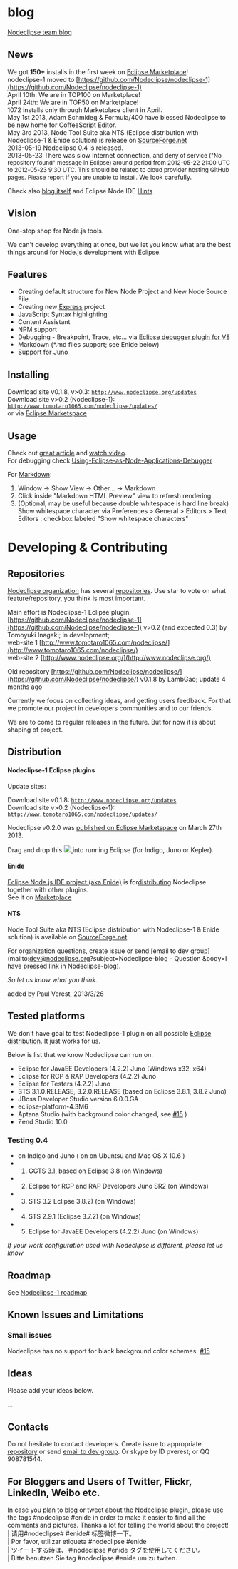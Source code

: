 # blog

[Nodeclipse team blog](https://github.com/Nodeclipse/nodeclipse-blog#blog)

## News

We got **150+** installs in the first week on [Eclipse Marketplace](http://marketplace.eclipse.org/content/nodeclipse)!    
nodeclipse-1 moved to [https://github.com/Nodeclipse/nodeclipse-1](https://github.com/Nodeclipse/nodeclipse-1)    
April 10th: We are in TOP100 on Marketplace!  
April 24th: We are in TOP50 on Marketplace!  
1072 installs only through Marketplace client in April.  
May 1st 2013, Adam Schmideg & Formula/400 have blessed Nodeclipse to be new home for CoffeeScript Editor.  
May 3rd 2013, Node Tool Suite aka NTS (Eclipse distribution with Nodeclipse-1 & Enide solution)
is release on [SourceForge.net](http://sourceforge.net/projects/nodeclipse/)  
2013-05-19 Nodeclipse 0.4 is released.  
2013-05-23 There was slow Internet connection, <font size="2">and deny of service ("No repository found" message in Eclipse)
 around period from 2012-05-22 21:00 UTC to 2012-05-23 9:30 UTC. This should be related to cloud provider hosting GitHub pages.
  Please report if you are unable to install.</font> We look carefully.   


Check also [blog itself](https://github.com/Nodeclipse/nodeclipse-blog/blob/master/Blog.md) and 
 Eclipse Node IDE [Hints](https://github.com/Nodeclipse/eclipse-node-ide/blob/master/Hints.md)

## Vision

One-stop shop for Node.js tools.

We can't develop everything at once, but we let you know what are the best things around for Node.js development with Eclipse.

## Features

* Creating default structure for New Node Project and New Node Source File 
* Creating new [Express](http://expressjs.com/) project
* JavaScript Syntax highlighting
* Content Assistant
* NPM support
* Debugging - Breakpoint, Trace, etc... via [Eclipse debugger plugin for V8](http://code.google.com/p/chromedevtools/)
* Markdown (*.md files support; see Enide below) 
* Support for Juno

## Installing

Download site v0.1.8, v>0.3: <code>http://www.nodeclipse.org/updates</code>  
Download site v>0.2 (Nodeclipse-1): <code>http://www.tomotaro1065.com/nodeclipse/updates/</code>  
or via [Eclipse Marketspace](http://marketplace.eclipse.org/content/nodeclipse)

## Usage

Check out [great article](http://www.tomotaro1065.com/nodeclipse/) and [watch video](http://tomotaro1065.github.com/nodeclipse/index2.htm).    
For debugging check [Using-Eclipse-as-Node-Applications-Debugger]( https://github.com/joyent/node/wiki/Using-Eclipse-as-Node-Applications-Debugger)

For [Markdown](http://daringfireball.net/projects/markdown/dingus): 

1. Window -> Show View -> Other... -> Markdown
2. Click inside "Markdown HTML Preview" view to refresh rendering
3. (Optional, may be useful because double whitespace is hard line break) 
	Show whitespace character via Preferences > General > Editors > Text Editors : checkbox labeled "Show whitespace characters"

# Developing & Contributing

## Repositories

[Nodeclipse organization](https://github.com/Nodeclipse/) has several [repositories](https://github.com/Nodeclipse/repositories).
 Use star to vote on what feature/repository, you think is most important.

Main effort is Nodeclipse-1 Eclipse plugin. 
[https://github.com/Nodeclipse/nodeclipse-1](https://github.com/Nodeclipse/nodeclipse-1) v>0.2
 (and expected 0.3) by Tomoyuki Inagaki; in development;  
 web-site 1 [http://www.tomotaro1065.com/nodeclipse/](http://www.tomotaro1065.com/nodeclipse/)  
 web-site 2 [http://www.nodeclipse.org/](http://www.nodeclipse.org/)  

Old repository [https://github.com/Nodeclipse/nodeclipse/](https://github.com/Nodeclipse/nodeclipse/) v0.1.8 by LambGao; update 4 months ago  
 
Currently we focus on collecting ideas, and getting users feedback. 
 For that we promote our project in developers communities and to our friends.
 
We are to come to regular releases in the future. But for now it is about shaping of project.

## Distribution

#### Nodeclipse-1 Eclipse plugins

Update sites:

Download site v0.1.8: <code>http://www.nodeclipse.org/updates</code>  
Download site v>0.2 (Nodeclipse-1): <code>http://www.tomotaro1065.com/nodeclipse/updates/</code>  

Nodeclipse v0.2.0 was [published on Eclipse Marketspace](http://marketplace.eclipse.org/content/nodeclipse) on March 27th 2013.

Drag and drop this
<a href="http://marketplace.eclipse.org/marketplace-client-intro?mpc_install=759140" title="Drag and drop into a running Eclipse Indigo workspace to install Nodeclipse-1">
  <img src="http://marketplace.eclipse.org/sites/all/modules/custom/marketplace/images/installbutton.png"/>
</a>
into running Eclipse (for Indigo, Juno or Kepler).

#### Enide

[Eclipse Node.js IDE project (aka Enide)](https://github.com/Nodeclipse/eclipse-node-ide) 
 is for[distributing](http://marketplace.eclipse.org/content/enide-eclipse-nodejs-ide/click) Nodeclipse together with other plugins.  
See it on [Marketplace](http://marketplace.eclipse.org/content/enide-eclipse-nodejs-ide)

#### NTS

Node Tool Suite aka NTS (Eclipse distribution with Nodeclipse-1 & Enide solution)
is available on [SourceForge.net](http://sourceforge.net/projects/nodeclipse/)

For organization questions, create issue or send [email to dev group](mailto:dev@nodeclipse.org?subject=Nodeclipse-blog - Question
&body=I have pressed link in Nodeclipse-blog). 

*So let us know what you think.*
 
added by Paul Verest, 2013/3/26

## Tested platforms

We don't have goal to test Nodeclipse-1 plugin on all possible [Eclipse distribution](http://www.eclipse.org/downloads/). It just works for us.

Below is list that we know Nodeclipse can run on:

- Eclipse for JavaEE Developers (4.2.2) Juno (Windows x32, x64)
- Eclipse for RCP & RAP Developers (4.2.2) Juno
- Eclipse for Testers (4.2.2) Juno 
- STS 3.1.0.RELEASE, 3.2.0.RELEASE (based on Eclipse 3.8.1, 3.8.2 Juno) 
- JBoss Developer Studio version 6.0.0.GA
- eclipse-platform-4.3M6
- Aptana Studio (with background color changed, see [#15](https://github.com/Nodeclipse/nodeclipse-1/issues/15) )
- Zend Studio 10.0

### Testing 0.4

- on Indigo and Juno ( on on Ubuntsu and Mac OS X 10.6 )
- 1) GGTS 3.1, based on Eclipse 3.8 (on Windows)
- 2) Eclipse for RCP and RAP Developers Juno SR2 (on Windows)
- 3) STS 3.2 Eclipse 3.8.2) (on Windows)
- 4) STS 2.9.1 (Eclipse 3.7.2) (on Windows)
- 5)  Eclipse for JavaEE Developers (4.2.2) Juno (on Windows)

*If your work configuration used with Nodeclipse is different, please let us know*

## Roadmap

See [Nodeclipse-1 roadmap](https://github.com/Nodeclipse/nodeclipse-1/#roadmap)

## Known Issues and Limitations

### Small issues

Nodeclipse has no support for black background color schemes. [#15](https://github.com/Nodeclipse/nodeclipse-1/issues/15)

## Ideas

Please add your ideas below. 

...

## Contacts
Do not hesitate to contact developers. 
Create issue to appropriate [repository](https://github.com/Nodeclipse/repositories) or send [email to dev group](mailto:dev@nodeclipse.org).
Or skype by ID pverest; or QQ 908781544.

## For Bloggers and Users of Twitter, Flickr, LinkedIn, Weibo etc.

In case you plan to blog or tweet about the Nodeclipse plugin, please use the tags #nodeclipse #enide
 in order to make it easier to find all the comments and pictures. Thanks a lot for telling the world about the project!  
  | 请用#nodeclipse# #enide# 标签微博一下。   
  | Por favor, utilizar etiqueta #nodeclipse #enide   
  | ツイートする時は、＃nodeclipse #enide タグを使用してください。    
  | Bitte benutzen Sie tag #nodeclipse #enide um zu twiten.  

